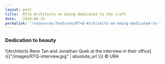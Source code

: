 ```yaml
---
layout: post
title:  RT+Q Architects on being dedicated to the craft
date:   2018-08-15
permalink: "/resources/features/RT+Q-Architects-on-being-dedicated-to-the-craft"
---
```

### **Dedication to beauty**

![Architects Rene Tan and Jonathan Quek at the interview in their office]({{"/images/RTQ-interview.jpg" | absolute_url }})
© URA

